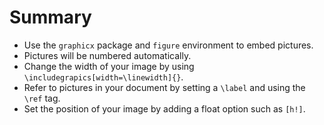 # Summary
- 	Use the `graphicx` package and `figure` environment to embed pictures.
-	Pictures will be numbered automatically.
-	Change the width of your image by using `\includegrapics[width=\linewidth]{}`.
-	Refer to pictures in your document by setting a `\label` and using the `\ref` tag.
-	Set the position of your image by adding a float option such as `[h!]`.
